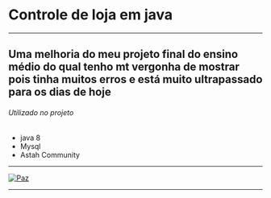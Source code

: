 # Controle de loja em java
------------
Uma melhoria do meu projeto final do ensino médio do qual tenho mt vergonha de mostrar pois tinha muitos erros e está muito ultrapassado para os dias de hoje 
------------
###### Utilizado no projeto
- java 8
- Mysql
- Astah Community

------------
[![Paz](https://images.freeimages.com/images/large-previews/ddb/corn-field-2-1368926.jpg "Paz")](https://images.freeimages.com/images/large-previews/ddb/corn-field-2-1368926.jpg "Paz")

------------